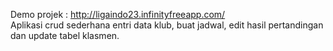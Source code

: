 Demo projek : http://ligaindo23.infinityfreeapp.com/ <br>
Aplikasi crud sederhana entri data klub, buat jadwal, edit hasil pertandingan dan update tabel klasmen.

